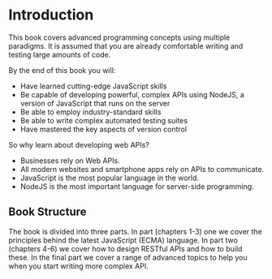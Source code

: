 
# Introduction

This book covers advanced programming concepts using multiple paradigms. It is assumed that you are already comfortable writing and testing large amounts of code.

By the end of this book you will:

- Have learned cutting-edge JavaScript skills
- Be capable of developing powerful, complex APIs using NodeJS, a version of JavaScript that runs on the server
- Be able to employ industry-standard skills
- Be able to write complex automated testing suites
- Have mastered the key aspects of version control

So why learn about developing web APIs?

- Businesses rely on Web APIs.
- All modern websites and smartphone apps rely on APIs to communicate.
- JavaScript is the most popular language in the world.
- NodeJS is the most important language for server-side programming.

## Book Structure

The book is divided into three parts. In part (chapters 1-3) one we cover the principles behind the latest JavaScript (ECMA) language. In part two (chapters 4-6) we cover how to design RESTful APIs and how to build these. In the final part we cover a range of advanced topics to help you when you start writing more complex API.
